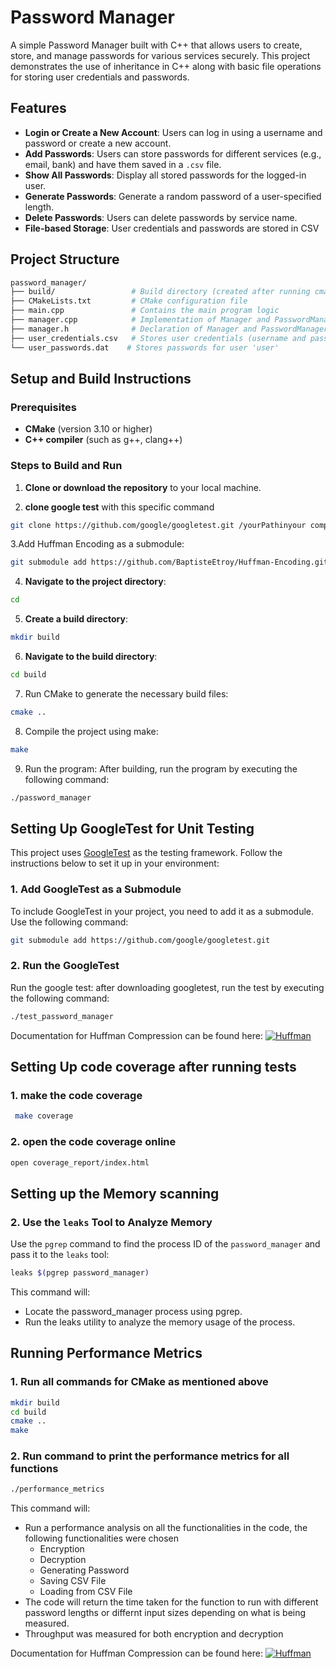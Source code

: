 # Password Manager

A simple Password Manager built with C++ that allows users to create, store, and manage passwords for various services securely. This project demonstrates the use of inheritance in C++ along with basic file operations for storing user credentials and passwords.

## Features

- **Login or Create a New Account**: Users can log in using a username and password or create a new account.
- **Add Passwords**: Users can store passwords for different services (e.g., email, bank) and have them saved in a `.csv` file.
- **Show All Passwords**: Display all stored passwords for the logged-in user.
- **Generate Passwords**: Generate a random password of a user-specified length.
- **Delete Passwords**: Users can delete passwords by service name.
- **File-based Storage**: User credentials and passwords are stored in CSV 

## Project Structure

```graphql
password_manager/
├── build/                 # Build directory (created after running cmake)
├── CMakeLists.txt         # CMake configuration file
├── main.cpp               # Contains the main program logic
├── manager.cpp            # Implementation of Manager and PasswordManager classes
├── manager.h              # Declaration of Manager and PasswordManager classes
├── user_credentials.csv   # Stores user credentials (username and password)
└── user_passwords.dat    # Stores passwords for user 'user'
```

## Setup and Build Instructions

### Prerequisites

- **CMake** (version 3.10 or higher)
- **C++ compiler** (such as g++, clang++)

### Steps to Build and Run

1. **Clone or download the repository** to your local machine.


2. **clone google test** with this specific command 
```bash
git clone https://github.com/google/googletest.git /yourPathinyour computer/ 
```

3.Add Huffman Encoding as a submodule:
   ```bash
   git submodule add https://github.com/BaptisteEtroy/Huffman-Encoding.git
   ```

4. **Navigate to the project directory**:

```bash
cd 
```

5. **Create a build directory**:

```bash
mkdir build
```

6. **Navigate to the build directory**:

```bash
cd build
```

7.  Run CMake to generate the necessary build files:

```bash
cmake ..
```
8.  Compile the project using make:

```bash
make
```
9.  Run the program: After building, run the program by executing the following command:

```bash
./password_manager
```

## Setting Up GoogleTest for Unit Testing

This project uses [GoogleTest](https://github.com/google/googletest) as the testing framework. Follow the instructions below to set it up in your environment:

### 1. Add GoogleTest as a Submodule

To include GoogleTest in your project, you need to add it as a submodule. Use the following command:

```bash
git submodule add https://github.com/google/googletest.git
```
### 2. Run the GoogleTest 

  Run the google test: after downloading googletest, run the test by executing the following command:

```bash
./test_password_manager
```

Documentation for Huffman Compression can be found here: [![Huffman](https://img.shields.io/badge/Testing-Documentation-blue)](./huffman_compression.md)


## Setting Up code coverage after running tests 

### 1. make the code coverage 

```bash
 make coverage  
```
### 2. open the code coverage online 

```bash
open coverage_report/index.html
```

## Setting up the Memory scanning

### 2. Use the `leaks` Tool to Analyze Memory

Use the `pgrep` command to find the process ID of the `password_manager` and pass it to the `leaks` tool:

```bash
leaks $(pgrep password_manager)
```
This command will:
- Locate the password_manager process using pgrep.
- Run the leaks utility to analyze the memory usage of the process.

## Running Performance Metrics

### 1. Run all commands for CMake as mentioned above
```bash
mkdir build
cd build
cmake ..
make
```

### 2. Run command to print the performance metrics for all functions

```bash
./performance_metrics
```

This command will:
- Run a performance analysis on all the functionalities in the code, the following functionalities were chosen
    - Encryption
    - Decryption
    - Generating Password
    - Saving CSV File
    - Loading from CSV File
- The code will return the time taken for the function to run with different password lengths or differnt input sizes depending on what is being measured. 
- Throughput was measured for both encryption and decryption


Documentation for Huffman Compression can be found here: [![Huffman](https://img.shields.io/badge/Testing-Documentation-blue)](./huffman_compression.md)